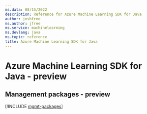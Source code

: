 ```yaml
---
ms.data: 08/15/2022
description: Reference for Azure Machine Learning SDK for Java
author: joshfree
ms.author: jfree
ms.service: machinelearning
ms.devlang: java
ms.topic: reference
title: Azure Machine Learning SDK for Java
---
```

# Azure Machine Learning SDK for Java - preview

## Management packages - preview
[!INCLUDE [mgmt-packages](machine-learning-mgmt-index.md)]